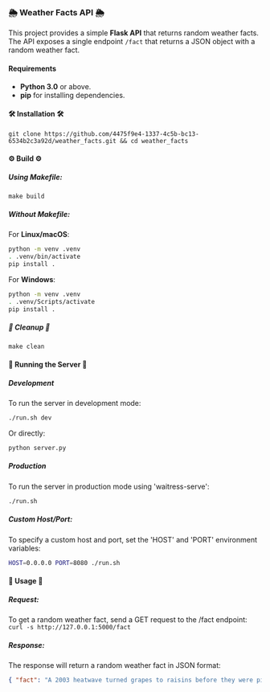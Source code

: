 ### 🌦️ Weather Facts API 🌦️

This project provides a simple **Flask API** that returns random weather facts. The API exposes a single endpoint `/fact` that returns a JSON object with a random weather fact.


#### Requirements
- **Python 3.0** or above.
- **pip** for installing dependencies.

#### 🛠️ Installation 🛠️

```
git clone https://github.com/4475f9e4-1337-4c5b-bc13-6534b2c3a92d/weather_facts.git && cd weather_facts
```

#### ⚙️ Build ⚙️
##### Using Makefile:
```
make build
```
##### Without Makefile:
For **Linux/macOS**:
```sh
python -m venv .venv
. .venv/bin/activate
pip install .
```
For **Windows**:
```sh
python -m venv .venv
. .venv/Scripts/activate
pip install .
```

##### 🧹 Cleanup 🧹
```
make clean
```

#### 🚀 Running the Server 🚀
##### Development
To run the server in development mode:
```sh
./run.sh dev
``` 
Or directly:
```sh
python server.py
```
##### Production
To run the server in production mode using 'waitress-serve':
```sh
./run.sh
```
##### Custom Host/Port:
To specify a custom host and port, set the 'HOST' and 'PORT' environment variables:
```sh
HOST=0.0.0.0 PORT=8080 ./run.sh
```

#### 📝 Usage 📝
##### Request:
To get a random weather fact, send a GET request to the /fact endpoint:
``` curl -s http://127.0.0.1:5000/fact ```
##### Response:
The response will return a random weather fact in JSON format:
```JSON
{ "fact": "A 2003 heatwave turned grapes to raisins before they were picked from the vine!" }
```

